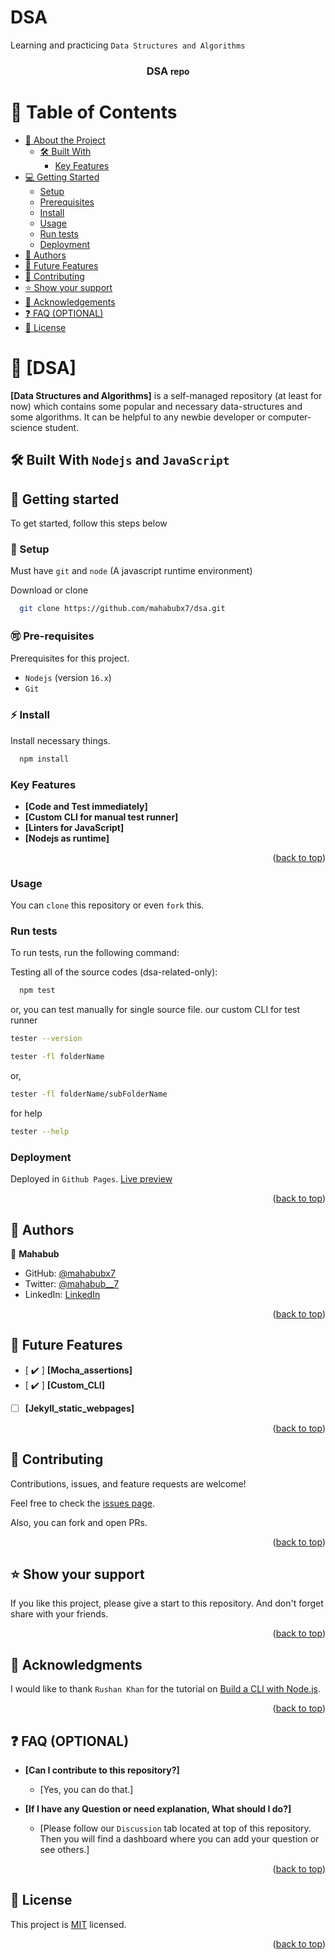 # DSA
Learning and practicing `Data Structures and Algorithms`

<a name="readme-top"></a>

<div align="center">
  <h3><b>DSA <small>repo</small></b></h3>
</div>

<!-- TABLE OF CONTENTS -->

# 📗 Table of Contents

- [📖 About the Project](#about-project)
  - [🛠 Built With](#built-with)
    - [Key Features](#key-features)
- [💻 Getting Started](#getting-started)
  - [Setup](#setup)
  - [Prerequisites](#prerequisites)
  - [Install](#install)
  - [Usage](#usage)
  - [Run tests](#run-tests)
  - [Deployment](#triangular_flag_on_post-deployment)
- [👥 Authors](#authors)
- [🔭 Future Features](#future-features)
- [🤝 Contributing](#contributing)
- [⭐️ Show your support](#support)
- [🙏 Acknowledgements](#acknowledgements)
- [❓ FAQ (OPTIONAL)](#faq)
- [📝 License](#license)

<!-- PROJECT DESCRIPTION -->

# 📖 [DSA] <a name="about-project"></a>

**[Data Structures and Algorithms]** is a self-managed repository (at least for now) which contains some popular and necessary data-structures and some algorithms. It can be helpful to any newbie developer or computer-science student.

## 🛠 Built With <a name="built-with">`Nodejs` and `JavaScript`</a>

<!-- Getting started -->
## :rocket: Getting started <a name="getting-started"></a>
To get started, follow this steps below

### :hammer: Setup <a name="setup"></a>
Must have `git` and `node` (A javascript runtime environment)

Download or clone
```sh
  git clone https://github.com/mahabubx7/dsa.git
```

### :accept: Pre-requisites <a name="prerequisites"></a>
Prerequisites for this project.

- `Nodejs` (version `16.x`)
- `Git`

### :zap: Install <a name="install"></a>
Install necessary things.

```sh
  npm install
```

<!-- Features -->

### Key Features <a name="key-features"></a>

- **[Code and Test immediately]**
- **[Custom CLI for manual test runner]**
- **[Linters for JavaScript]**
- **[Nodejs as runtime]**

<p align="right">(<a href="#readme-top">back to top</a>)</p>


### Usage

You can `clone` this repository or even `fork` this.


### Run tests

To run tests, run the following command:


Testing all of the source codes (dsa-related-only):

```sh
  npm test
```

or, you can test manually for single source file.
our custom CLI for test runner
```sh
tester --version
```
```sh
tester -fl folderName
```
or,
```sh
tester -fl folderName/subFolderName
```
for help
```sh
tester --help
```

### Deployment

Deployed in `Github Pages`.
[Live preview](https://mahbaubx7.github.io/dsa/)

<p align="right">(<a href="#readme-top">back to top</a>)</p>

<!-- AUTHORS -->

## 👥 Authors <a name="authors"></a>

👤 **Mahabub**

- GitHub: [@mahabubx7](https://github.com/mahabubx7)
- Twitter: [@mahabub__7](https://twitter.com/mahabub__7)
- LinkedIn: [LinkedIn](https://linkedin.com/in/mahabubx7)


<p align="right">(<a href="#readme-top">back to top</a>)</p>

<!-- FUTURE FEATURES -->

## 🔭 Future Features <a name="future-features"></a>

- [ :heavy_check_mark: ] **[Mocha_assertions]**
- [ :heavy_check_mark: ] **[Custom_CLI]**
- [ ] **[Jekyll_static_webpages]**

<p align="right">(<a href="#readme-top">back to top</a>)</p>


<!-- CONTRIBUTING -->

## 🤝 Contributing <a name="contributing"></a>

Contributions, issues, and feature requests are welcome!

Feel free to check the [issues page](../../issues/).

Also, you can fork and open PRs.

<p align="right">(<a href="#readme-top">back to top</a>)</p>

<!-- SUPPORT -->

## ⭐️ Show your support <a name="support"></a>

If you like this project, please give a start to this repository. And don't forget share with your friends.

<p align="right">(<a href="#readme-top">back to top</a>)</p>

<!-- ACKNOWLEDGEMENTS -->

## 🙏 Acknowledgments <a name="acknowledgements"></a>

I would like to thank `Rushan Khan` for the tutorial on [Build a CLI with Node.js](https://dev.to/rushankhan1/build-a-cli-with-node-js-4jbi).

<p align="right">(<a href="#readme-top">back to top</a>)</p>

<!-- FAQ (optional) -->

## ❓ FAQ (OPTIONAL) <a name="faq"></a>

- **[Can I contribute to this repository?]**

  - [Yes, you can do that.]

- **[If I have any Question or need explanation, What should I do?]**
  - [Please follow our `Discussion` tab located at top of this repository. Then you will find a dashboard where you can add your question or see others.]

<p align="right">(<a href="#readme-top">back to top</a>)</p>

<!-- LICENSE -->

## 📝 License <a name="license"></a>

This project is [MIT](./LICENSE) licensed.

<p align="right">(<a href="#readme-top">back to top</a>)</p>
